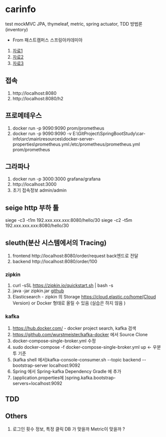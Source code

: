 # carinfo 

test mockMVC
JPA, thymeleaf, metric, spring actuator, TDD 방법론(inventory) 
- From 패스트캠퍼스 스프링아카데미아 


1. [자료1](https://lifeonroom.com/study-lab/spring-boot-jpa-1/)
2. [자료2](https://lifeonroom.com/study-lab/spring-boot-jpa-2/)
3. [자료3](https://lifeonroom.com/study-lab/spring-boot-jpa-3/)


## 접속
1. http://localhost:8080
2. http://localhost:8080/h2


## 프로메테우스 
1. docker run -p 9090:9090 prom/prometheus
2. docker run -p 9090:9090 -v E:\GitProject\SpringBootStudy\car-info\src\main\resources\docker-server-properties\prometheus.yml:/etc/prometheus/prometheus.yml prom/prometheus

## 그라파나 
1. docker run -p 3000:3000 grafana/grafana
2. http://localhost:3000
3. 초기 접속정보 admin/admin

## seige http 부하 툴 
siege -c3 -t1m 192.xxx.xxx.xxx:8080/hello/30
siege -c2 -t5m 192.xxx.xxx.xxx:8080/hello/30

## sleuth(분산 시스템에서의 Tracing)
1. frontend http://localhost:8080/order/request back엔드로 전달
2. backend http://localhost:8080/order/100

### zipkin
1. curl -sSL https://zipkin.io/quickstart.sh | bash -s
1. java -jar zipkin.jar [github](https://github.com/openzipkin/zipkin)
2. Elasticsearch - zipkin 의 Storage https://cloud.elastic.co/home(Cloud Version) or  Docker 형태로 올릴 수 있음 (실습은 하지 않음 )

### kafka
1. https://hub.docker.com/ - docker project search, kafka 검색 
2. https://github.com/wurstmeister/kafka-docker 에서 Source Clone
3. docker-compose-single-broker.yml 수정 
4. sudo docker-compose -f docker-compose-single-broker.yml up  <- 우분투 기준
5. (kafka shell 에서)kafka-console-consumer.sh --topic backend --bootstrap-server localhost:9092
6. Spring 에서 Spring-kafka Dependency Gradle 에 추가 
7. (application.properties에 )spring.kafka.bootstrap-servers=localhost:9092 
## TDD




## Others
1. 로그인 횟수 정보, 특정 클릭 DB 가 맞을까 Metric이 맞을까 ?

